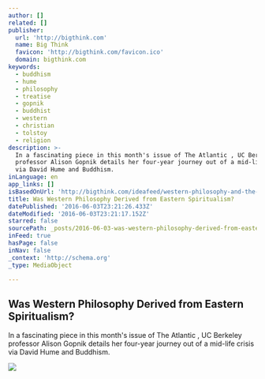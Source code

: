 ```yaml
---
author: []
related: []
publisher:
  url: 'http://bigthink.com'
  name: Big Think
  favicon: 'http://bigthink.com/favicon.ico'
  domain: bigthink.com
keywords:
  - buddhism
  - hume
  - philosophy
  - treatise
  - gopnik
  - buddhist
  - western
  - christian
  - tolstoy
  - religion
description: >-
  In a fascinating piece in this month's issue of The Atlantic , UC Berkeley
  professor Alison Gopnik details her four-year journey out of a mid-life crisis
  via David Hume and Buddhism.
inLanguage: en
app_links: []
isBasedOnUrl: 'http://bigthink.com/ideafeed/western-philosophy-and-the-buddha'
title: Was Western Philosophy Derived from Eastern Spiritualism?
datePublished: '2016-06-03T23:21:26.433Z'
dateModified: '2016-06-03T23:21:17.152Z'
starred: false
sourcePath: _posts/2016-06-03-was-western-philosophy-derived-from-eastern-spiritualism.md
inFeed: true
hasPage: false
inNav: false
_context: 'http://schema.org'
_type: MediaObject

---
```

<article style=""><h1>Was Western Philosophy Derived from Eastern Spiritualism?</h1><p>In a fascinating piece in this month's issue of The Atlantic , UC Berkeley professor Alison Gopnik details her four-year journey out of a mid-life crisis via David Hume and Buddhism.</p><img src="http://assets2.bigthink.com/system/idea_thumbnails/59830/primary/david_hume.jpg?1443464328" /></article>